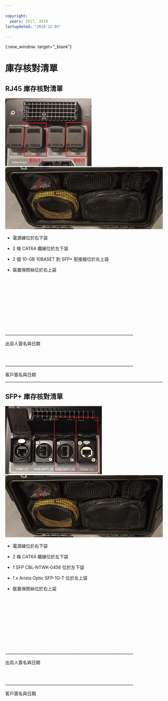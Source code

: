 ```yaml
---

copyright:
  years: 2017, 2018
lastupdated: "2018-12-05"

---
```

{:new_window: target="_blank"}

# 庫存核對清單

## RJ45 庫存核對清單

![RJ45 埠](/images/RJ45Ports.png)
![Mass Data Migration 裝置庫存](/images/MDMDeviceInventory.png)



-	電源線位於右下袋

-	2 條 CAT6A 纜線位於左下袋

-	2 個 10-GB 10BASET 到 SFP+ 配接器位於左上袋

-	裝置保險絲位於右上袋

   
   
</br> 
</br> 
</br> 
</br> 
</br> 
</br> 
</br> 
</br> 
</hr> 
</br> 
</hr>    
</br> 
________________________________________________________________ 

出貨人簽名與日期


</br> 
</hr>
</br> 
________________________________________________________________ 

客戶簽名與日期




<hr>

## SFP+ 庫存核對清單

![SFP 埠](/images/SFP+Ports.png)
![Mass Data Migration 裝置庫存](/images/MDMDeviceInventory.png)


-	電源線位於右下袋

-	2 條 CAT6A 纜線位於左下袋

-	1 SFP CBL-NTWK-0456 位於左下袋

- 1 x Arista Optic SFP-1G-T 位於左上袋

-	裝置保險絲位於右上袋

   
   
</br> 
</br> 
</br> 
</br> 
</br> 
</br> 
</br> 
</br> 
</hr> 
</br> 
</hr>    
</br> 
________________________________________________________________ 

出貨人簽名與日期


</br> 
</hr>
</br> 
________________________________________________________________ 

客戶簽名與日期
